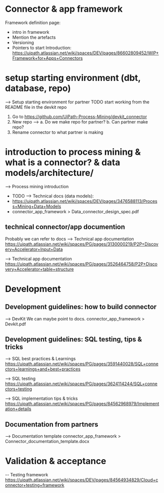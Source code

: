 # Connector & app framework
Framework definition page:
- intro in framework
- Mention the artefacts
- Versioning
- Pointers to start
Introduction:
https://uipath.atlassian.net/wiki/spaces/DEV/pages/86602809452/WIP+Framework+for+Apps+Connectors

# setup starting environment (dbt, database, repo)
--> Setup starting environment for partner
TODO start working from the README file in the devkit repo
1. Go to https://github.com/UiPath-Process-Mining/devkit_connector
2. New repo --> 
	a. Do we make repo for partner?
	b. Can partner make repo?
3. Rename connector to what partner is making
# introduction to process mining & what is a connector? & data models/architecture/
--> Process mining introduction
- TODO
--> Technical docs (data models):
- https://uipath.atlassian.net/wiki/spaces/DEV/pages/3476588113/Process+Mining+Data+Models
- connector_app_framework > Data_connector_design_spec.pdf
## technical connector/app documention
Probably we can refer to docs
--> Technical app documentation
https://uipath.atlassian.net/wiki/spaces/PG/pages/3130000219/P2P+Discovery+Accelerator+Input+Data

--> Technical app documentation
https://uipath.atlassian.net/wiki/spaces/PG/pages/3526464758/P2P+Discovery+Accelerator+table+structure

# Development
## Development guidelines: how to build connector
--> DevKit
We can maybe point to docs.
connector_app_framework > Devkit.pdf
## Development guidelines: SQL testing, tips & tricks
--> SQL best practices & Learnings
https://uipath.atlassian.net/wiki/spaces/PG/pages/3591440028/SQL+connectors+learnings+and+best+practices

--> SQL testing
https://uipath.atlassian.net/wiki/spaces/PG/pages/3624114244/SQL+connectors+testing

--> SQL implementation tips & tricks
https://uipath.atlassian.net/wiki/spaces/PG/pages/84562968979/Implementation+details
## Documentation from partners
--> Documentation template
connector_app_framework > Connector_documentation_template.docx

# Validation & acceptance
-- Testing framework
https://uipath.atlassian.net/wiki/spaces/DEV/pages/84564934829/Cloud+connector+testing+framework

